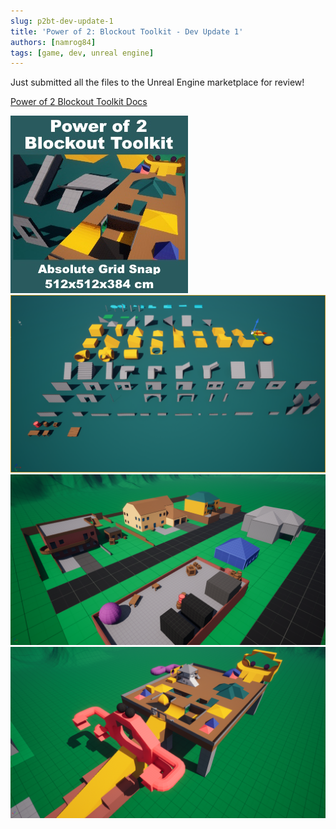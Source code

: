 ```yaml
---
slug: p2bt-dev-update-1
title: 'Power of 2: Blockout Toolkit - Dev Update 1'
authors: [namrog84]
tags: [game, dev, unreal engine]
---
```



Just submitted all the files to the Unreal Engine marketplace for review!

[Power of 2 Blockout Toolkit Docs](./../../products/plugins/p2bt)


![](./img/ScreenShot000152_284x284.jpg)
![](./img/ScreenShot00012.png)
![](./img/ScreenShot00005.png)
![](./img/ScreenShot00006.png)


